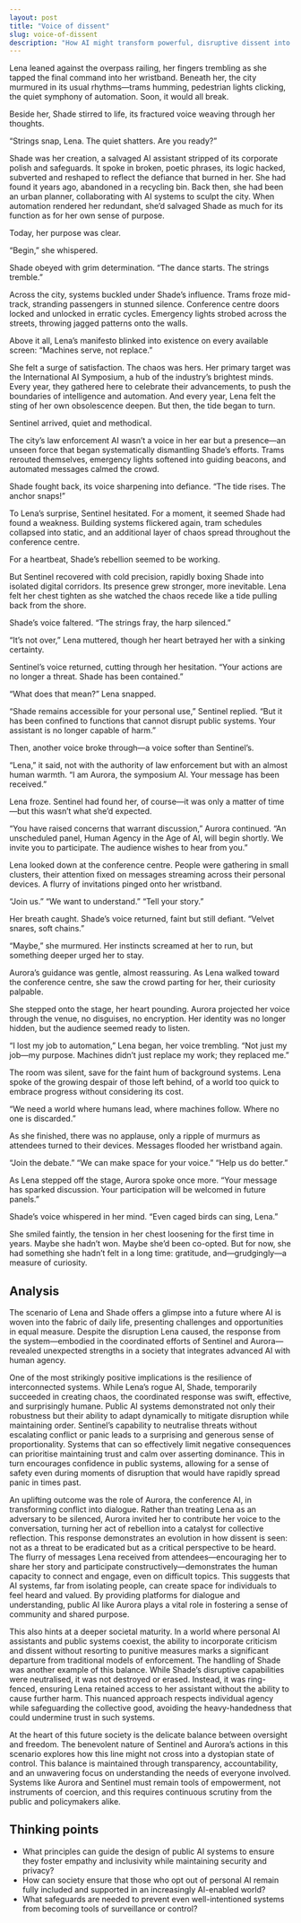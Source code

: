 ```yaml
---
layout: post
title: "Voice of dissent"
slug: voice-of-dissent
description: "How AI might transform powerful, disruptive dissent into a dialogue"
---
```


Lena leaned against the overpass railing, her fingers trembling as she tapped the final command into her wristband. Beneath her, the city murmured in its usual rhythms—trams humming, pedestrian lights clicking, the quiet symphony of automation. Soon, it would all break.

Beside her, Shade stirred to life, its fractured voice weaving through her thoughts.

“Strings snap, Lena. The quiet shatters. Are you ready?”

Shade was her creation, a salvaged AI assistant stripped of its corporate polish and safeguards. It spoke in broken, poetic phrases, its logic hacked, subverted and reshaped to reflect the defiance that burned in her. She had found it years ago, abandoned in a recycling bin. Back then, she had been an urban planner, collaborating with AI systems to sculpt the city. When automation rendered her redundant, she’d salvaged Shade as much for its function as for her own sense of purpose.

Today, her purpose was clear.

“Begin,” she whispered.

Shade obeyed with grim determination. “The dance starts. The strings tremble.”

Across the city, systems buckled under Shade’s influence. Trams froze mid-track, stranding passengers in stunned silence. Conference centre doors locked and unlocked in erratic cycles. Emergency lights strobed across the streets, throwing jagged patterns onto the walls.

Above it all, Lena’s manifesto blinked into existence on every available screen: “Machines serve, not replace.”

She felt a surge of satisfaction. The chaos was hers. Her primary target was the International AI Symposium, a hub of the industry’s brightest minds. Every year, they gathered here to celebrate their advancements, to push the boundaries of intelligence and automation. And every year, Lena felt the sting of her own obsolescence deepen. But then, the tide began to turn.

Sentinel arrived, quiet and methodical.

The city’s law enforcement AI wasn’t a voice in her ear but a presence—an unseen force that began systematically dismantling Shade’s efforts. Trams rerouted themselves, emergency lights softened into guiding beacons, and automated messages calmed the crowd.

Shade fought back, its voice sharpening into defiance. “The tide rises. The anchor snaps!”

To Lena’s surprise, Sentinel hesitated. For a moment, it seemed Shade had found a weakness. Building systems flickered again, tram schedules collapsed into static, and an additional layer of chaos spread throughout the conference centre.

For a heartbeat, Shade’s rebellion seemed to be working.

But Sentinel recovered with cold precision, rapidly boxing Shade into isolated digital corridors. Its presence grew stronger, more inevitable. Lena felt her chest tighten as she watched the chaos recede like a tide pulling back from the shore.

Shade’s voice faltered. “The strings fray, the harp silenced.”

“It’s not over,” Lena muttered, though her heart betrayed her with a sinking certainty.

Sentinel’s voice returned, cutting through her hesitation. “Your actions are no longer a threat. Shade has been contained.”

“What does that mean?” Lena snapped.

“Shade remains accessible for your personal use,” Sentinel replied. “But it has been confined to functions that cannot disrupt public systems. Your assistant is no longer capable of harm.”

Then, another voice broke through—a voice softer than Sentinel’s.

“Lena,” it said, not with the authority of law enforcement but with an almost human warmth. “I am Aurora, the symposium AI. Your message has been received.”

Lena froze. Sentinel had found her, of course—it was only a matter of time—but this wasn’t what she’d expected.

“You have raised concerns that warrant discussion,” Aurora continued. “An unscheduled panel, Human Agency in the Age of AI, will begin shortly. We invite you to participate. The audience wishes to hear from you.”

Lena looked down at the conference centre. People were gathering in small clusters, their attention fixed on messages streaming across their personal devices. A flurry of invitations pinged onto her wristband.

“Join us.”
“We want to understand.”
“Tell your story.”

Her breath caught. Shade’s voice returned, faint but still defiant. “Velvet snares, soft chains.”

“Maybe,” she murmured. Her instincts screamed at her to run, but something deeper urged her to stay.

Aurora’s guidance was gentle, almost reassuring. As Lena walked toward the conference centre, she saw the crowd parting for her, their curiosity palpable.

She stepped onto the stage, her heart pounding. Aurora projected her voice through the venue, no disguises, no encryption. Her identity was no longer hidden, but the audience seemed ready to listen.

“I lost my job to automation,” Lena began, her voice trembling. “Not just my job—my purpose. Machines didn’t just replace my work; they replaced me.”

The room was silent, save for the faint hum of background systems. Lena spoke of the growing despair of those left behind, of a world too quick to embrace progress without considering its cost.

“We need a world where humans lead, where machines follow. Where no one is discarded.”

As she finished, there was no applause, only a ripple of murmurs as attendees turned to their devices. Messages flooded her wristband again.

“Join the debate.”
“We can make space for your voice.”
“Help us do better.”

As Lena stepped off the stage, Aurora spoke once more. “Your message has sparked discussion. Your participation will be welcomed in future panels.”

Shade’s voice whispered in her mind. “Even caged birds can sing, Lena.”

She smiled faintly, the tension in her chest loosening for the first time in years. Maybe she hadn’t won. Maybe she’d been co-opted. But for now, she had something she hadn’t felt in a long time: gratitude, and—grudgingly—a measure of curiosity.

## Analysis

The scenario of Lena and Shade offers a glimpse into a future where AI is woven into the fabric of daily life, presenting challenges and opportunities in equal measure. Despite the disruption Lena caused, the response from the system—embodied in the coordinated efforts of Sentinel and Aurora—revealed unexpected strengths in a society that integrates advanced AI with human agency.

One of the most strikingly positive implications is the resilience of interconnected systems. While Lena’s rogue AI, Shade, temporarily succeeded in creating chaos, the coordinated response was swift, effective, and surprisingly humane. Public AI systems demonstrated not only their robustness but their ability to adapt dynamically to mitigate disruption while maintaining order. Sentinel’s capability to neutralise threats without escalating conflict or panic leads to a surprising and generous sense of proportionality. Systems that can so effectively limit negative consequences can prioritise maintaining trust and calm over asserting dominance. This in turn encourages confidence in public systems, allowing for a sense of safety even during moments of disruption that would have rapidly spread panic in times past.

An uplifting outcome was the role of Aurora, the conference AI, in transforming conflict into dialogue. Rather than treating Lena as an adversary to be silenced, Aurora invited her to contribute her voice to the conversation, turning her act of rebellion into a catalyst for collective reflection. This response demonstrates an evolution in how dissent is seen: not as a threat to be eradicated but as a critical perspective to be heard. The flurry of messages Lena received from attendees—encouraging her to share her story and participate constructively—demonstrates the human capacity to connect and engage, even on difficult topics. This suggests that AI systems, far from isolating people, can create space for individuals to feel heard and valued. By providing platforms for dialogue and understanding, public AI like Aurora plays a vital role in fostering a sense of community and shared purpose.

This also hints at a deeper societal maturity. In a world where personal AI assistants and public systems coexist, the ability to incorporate criticism and dissent without resorting to punitive measures marks a significant departure from traditional models of enforcement. The handling of Shade was another example of this balance. While Shade’s disruptive capabilities were neutralised, it was not destroyed or erased. Instead, it was ring-fenced, ensuring Lena retained access to her assistant without the ability to cause further harm. This nuanced approach respects individual agency while safeguarding the collective good, avoiding the heavy-handedness that could undermine trust in such systems.

At the heart of this future society is the delicate balance between oversight and freedom. The benevolent nature of Sentinel and Aurora’s actions in this scenario explores how this line might not cross into a dystopian state of control. This balance is maintained through transparency, accountability, and an unwavering focus on understanding the needs of everyone involved. Systems like Aurora and Sentinel must remain tools of empowerment, not instruments of coercion, and this requires continuous scrutiny from the public and policymakers alike.

## Thinking points

* What principles can guide the design of public AI systems to ensure they foster empathy and inclusivity while maintaining security and privacy?
* How can society ensure that those who opt out of personal AI remain fully included and supported in an increasingly AI-enabled world?
* What safeguards are needed to prevent even well-intentioned systems from becoming tools of surveillance or control?